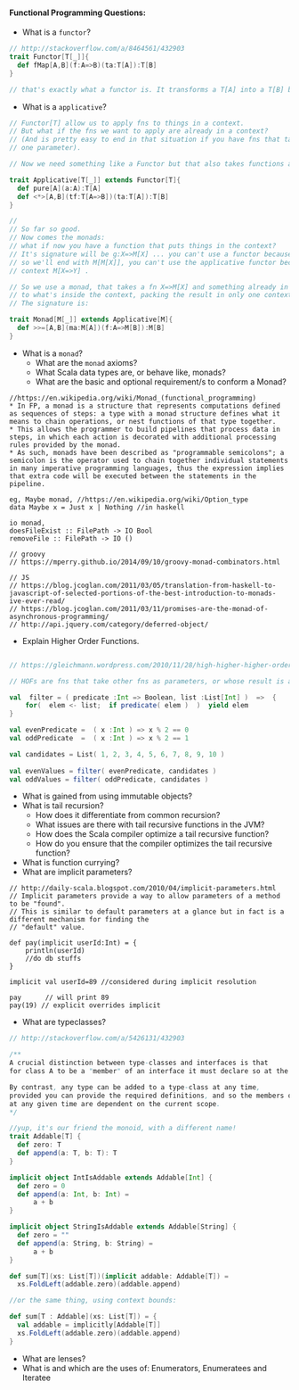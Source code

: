 #### Functional Programming Questions:

* What is a `functor`?
```scala
// http://stackoverflow.com/a/8464561/432903
trait Functor[T[_]]{
  def fMap[A,B](f:A=>B)(ta:T[A]):T[B]
}

// that's exactly what a functor is. It transforms a T[A] into a T[B] by applying the fn f.
```

* What is a `applicative`?
```scala
// Functor[T] allow us to apply fns to things in a context. 
// But what if the fns we want to apply are already in a context? 
// (And is pretty easy to end in that situation if you have fns that take more than 
// one parameter).

// Now we need something like a Functor but that also takes functions already in the context and applies them to  // elements in the context. And that's what the applicative functor is. Here is the signature:

trait Applicative[T[_]] extends Functor[T]{
  def pure[A](a:A):T[A]
  def <*>[A,B](tf:T[A=>B])(ta:T[A]):T[B]
}

//
// So far so good. 
// Now comes the monads: 
// what if now you have a function that puts things in the context? 
// It's signature will be g:X=>M[X] ... you can't use a functor because it expects X=>Y 
// so we'll end with M[M[X]], you can't use the applicative functor because is expecting the fn already in the 
// context M[X=>Y] .

// So we use a monad, that takes a fn X=>M[X] and something already in the context M[A] and applies the fn 
// to what's inside the context, packing the result in only one context. 
// The signature is:

trait Monad[M[_]] extends Applicative[M]{
  def >>=[A,B](ma:M[A])(f:A=>M[B]):M[B]
}
```

* What is a `monad`?
  * What are the `monad` axioms?
  * What Scala data types are, or behave like, monads?
  * What are the basic and optional requirement/s to conform a Monad?

```
//https://en.wikipedia.org/wiki/Monad_(functional_programming)
* In FP, a monad is a structure that represents computations defined as sequences of steps: a type with a monad structure defines what it means to chain operations, or nest functions of that type together. 
* This allows the programmer to build pipelines that process data in steps, in which each action is decorated with additional processing rules provided by the monad.
* As such, monads have been described as "programmable semicolons"; a semicolon is the operator used to chain together individual statements in many imperative programming languages, thus the expression implies that extra code will be executed between the statements in the pipeline.

eg, Maybe monad, //https://en.wikipedia.org/wiki/Option_type
data Maybe x = Just x | Nothing //in haskell

io monad, 
doesFileExist :: FilePath -> IO Bool
removeFile :: FilePath -> IO ()

// groovy
// https://mperry.github.io/2014/09/10/groovy-monad-combinators.html

// JS
// https://blog.jcoglan.com/2011/03/05/translation-from-haskell-to-javascript-of-selected-portions-of-the-best-introduction-to-monads-ive-ever-read/
// https://blog.jcoglan.com/2011/03/11/promises-are-the-monad-of-asynchronous-programming/
// http://api.jquery.com/category/deferred-object/
```

* Explain Higher Order Functions.
```scala

// https://gleichmann.wordpress.com/2010/11/28/high-higher-higher-order-functions/

// HOFs are fns that take other fns as parameters, or whose result is a fn.

val  filter = ( predicate :Int => Boolean, list :List[Int] )  =>  {
    for(  elem <- list;  if predicate( elem )  )  yield elem
}

val evenPredicate =  ( x :Int ) => x % 2 == 0
val oddPredicate  =  ( x :Int ) => x % 2 == 1

val candidates = List( 1, 2, 3, 4, 5, 6, 7, 8, 9, 10 )
 
val evenValues = filter( evenPredicate, candidates )
val oddValues = filter( oddPredicate, candidates )
```

* What is gained from using immutable objects?
* What is tail recursion?
  * How does it differentiate from common recursion?
  * What issues are there with tail recursive functions in the JVM?
  * How does the Scala compiler optimize a tail recursive function?
  * How do you ensure that the compiler optimizes the tail recursive function?
* What is function currying?
* What are implicit parameters?
```
// http://daily-scala.blogspot.com/2010/04/implicit-parameters.html
// Implicit parameters provide a way to allow parameters of a method to be "found". 
// This is similar to default parameters at a glance but in fact is a different mechanism for finding the 
// "default" value.

def pay(implicit userId:Int) = {
    println(userId)
    //do db stuffs
}

implicit val userId=89 //considered during implicit resolution

pay      // will print 89
pay(19) // explicit overrides implicit
```

* What are typeclasses?
```scala
// http://stackoverflow.com/a/5426131/432903

/**
A crucial distinction between type-classes and interfaces is that 
for class A to be a "member" of an interface it must declare so at the site of its own definition. 

By contrast, any type can be added to a type-class at any time, 
provided you can provide the required definitions, and so the members of a type class 
at any given time are dependent on the current scope. 
*/

//yup, it's our friend the monoid, with a different name!
trait Addable[T] {
  def zero: T
  def append(a: T, b: T): T
}

implicit object IntIsAddable extends Addable[Int] {
  def zero = 0
  def append(a: Int, b: Int) = 
      a + b
}

implicit object StringIsAddable extends Addable[String] {
  def zero = ""
  def append(a: String, b: String) = 
      a + b
}

def sum[T](xs: List[T])(implicit addable: Addable[T]) =
  xs.FoldLeft(addable.zero)(addable.append)

//or the same thing, using context bounds:

def sum[T : Addable](xs: List[T]) = {
  val addable = implicitly[Addable[T]]
  xs.FoldLeft(addable.zero)(addable.append)
}
```

* What are lenses?
* What is and which are the uses of: Enumerators, Enumeratees and Iteratee
